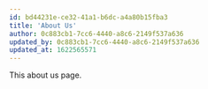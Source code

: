```yaml
---
id: bd44231e-ce32-41a1-b6dc-a4a80b15fba3
title: 'About Us'
author: 0c883cb1-7cc6-4440-a8c6-2149f537a636
updated_by: 0c883cb1-7cc6-4440-a8c6-2149f537a636
updated_at: 1622565571
---
```

This about us page.